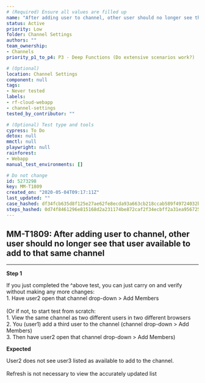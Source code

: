 ```yaml
---
# (Required) Ensure all values are filled up
name: "After adding user to channel, other user should no longer see that user available to add to that same channel"
status: Active
priority: Low
folder: Channel Settings
authors: ""
team_ownership: 
- Channels
priority_p1_to_p4: P3 - Deep Functions (Do extensive scenarios work?)

# (Optional)
location: Channel Settings
component: null
tags: 
- Never tested
labels: 
- rf-cloud-webapp
- channel-settings
tested_by_contributor: ""

# (Optional) Test type and tools
cypress: To Do
detox: null
mmctl: null
playwright: null
rainforest: 
- Webapp
manual_test_environments: []

# Do not change
id: 5273298
key: MM-T1809
created_on: "2020-05-04T09:17:11Z"
last_updated: ""
case_hashed: df34fcb635d8f125e27ae62fe8ecda93a663cb218ccab589f49724032ba99cd6ac2f93bc3c6c3455bf83b3ed63af0669
steps_hashed: 0d74f8461296e815168d2a231174be872caf2f34ecbff2a31ea95672551824e304e4f0c5aadb4f5b5c6473aba7174b5d
---
```


<!-- (Auto-generated) Based on frontmatter's "key" and "name" -->

## MM-T1809: After adding user to channel, other user should no longer see that user available to add to that same channel

---

**Step 1**

If you just completed the ^above test, you can just carry on and verify without making any more changes:\
1\. Have user2 open that channel drop-down > Add Members\
\
(Or if not, to start test from scratch:\
1\. View the same channel as two different users in two different browsers\
2\. You (user1) add a third user to the channel (channel drop-down > Add Members)\
3\. Then have user2 open that channel drop-down > Add Members)

**Expected**

User2 does not see user3 listed as available to add to the channel.\
\
Refresh is not necessary to view the accurately updated list
